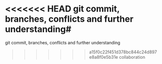 <<<<<<< HEAD
git commit, branches, conflicts and further understanding#
=======
git commit, branches, conflicts and further understanding
>>>>>>> a15f0c22f451d378bc844c24d897e8a8f0e5b31e
collaboration
